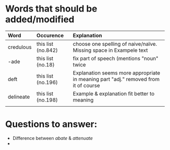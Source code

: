 # Words that should be added/modified

| Word                     | Occurence                     | Explanation                                                                         |
| :----------------------- | :---------------------------- | :----------------------                                                             |
| credulous                | this list (no.842)            | choose one spelling of naive/naïve. Missing space in Exampele text                  |
| -ade                     | this list (no.18)             | fix part of speech (mentions "noun" twice                                           |
| deft                     | this list (no.196)            | Explanation seems more appropriate in meaning part "adj." removed from it of course |
| delineate                | this list (no.198)            | Example & explanation fit better to meaning                                         |
|                          |                               |                                                                                     |

# Questions to answer:

- Difference between _abate_ & _attenuate_
-
